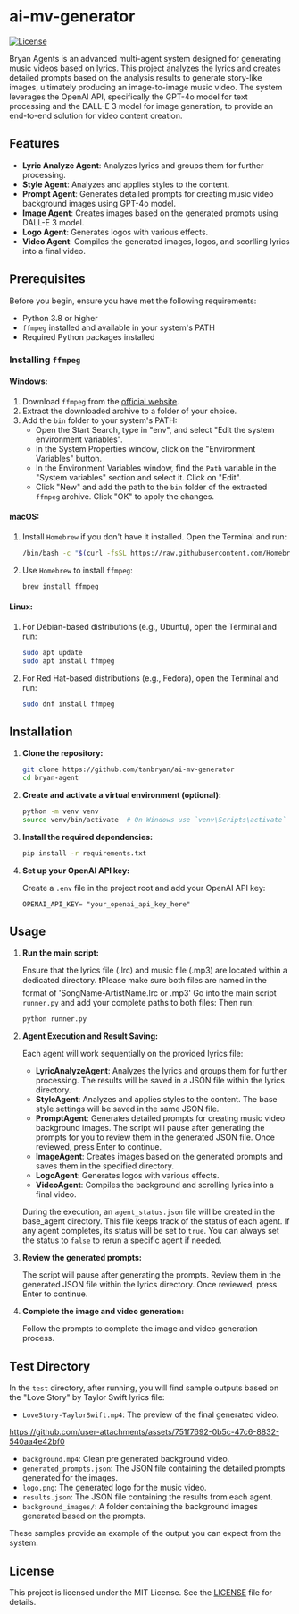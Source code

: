 # ai-mv-generator

[![License](https://img.shields.io/badge/license-MIT-blue.svg)](LICENSE)

Bryan Agents is an advanced multi-agent system designed for generating music videos based on lyrics. This project analyzes the lyrics and creates detailed prompts based on the analysis results to generate story-like images, ultimately producing an image-to-image music video. The system leverages the OpenAI API, specifically the GPT-4o model for text processing and the DALL-E 3 model for image generation, to provide an end-to-end solution for video content creation.

## Features

- **Lyric Analyze Agent**: Analyzes lyrics and groups them for further processing.
- **Style Agent**: Analyzes and applies styles to the content.
- **Prompt Agent**: Generates detailed prompts for creating music video background images using GPT-4o model.
- **Image Agent**: Creates images based on the generated prompts using DALL-E 3 model.
- **Logo Agent**: Generates logos with various effects.
- **Video Agent**: Compiles the generated images, logos, and scorlling lyrics into a final video.

## Prerequisites

Before you begin, ensure you have met the following requirements:
- Python 3.8 or higher
- `ffmpeg` installed and available in your system's PATH
- Required Python packages installed

### Installing `ffmpeg`

#### Windows:

1. Download `ffmpeg` from the [official website](https://ffmpeg.org/download.html).
2. Extract the downloaded archive to a folder of your choice.
3. Add the `bin` folder to your system's PATH:
    - Open the Start Search, type in "env", and select "Edit the system environment variables".
    - In the System Properties window, click on the "Environment Variables" button.
    - In the Environment Variables window, find the `Path` variable in the "System variables" section and select it. Click on "Edit".
    - Click "New" and add the path to the `bin` folder of the extracted `ffmpeg` archive. Click "OK" to apply the changes.

#### macOS:

1. Install `Homebrew` if you don't have it installed. Open the Terminal and run:

    ```bash
    /bin/bash -c "$(curl -fsSL https://raw.githubusercontent.com/Homebrew/install/HEAD/install.sh)"
    ```

2. Use `Homebrew` to install `ffmpeg`:

    ```bash
    brew install ffmpeg
    ```

#### Linux:

1. For Debian-based distributions (e.g., Ubuntu), open the Terminal and run:

    ```bash
    sudo apt update
    sudo apt install ffmpeg
    ```

2. For Red Hat-based distributions (e.g., Fedora), open the Terminal and run:

    ```bash
    sudo dnf install ffmpeg
    ```

## Installation

1. **Clone the repository:**

    ```bash
    git clone https://github.com/tanbryan/ai-mv-generator
    cd bryan-agent
    ```

2. **Create and activate a virtual environment (optional):**

    ```bash
    python -m venv venv
    source venv/bin/activate  # On Windows use `venv\Scripts\activate`
    ```

3. **Install the required dependencies:**

    ```bash
    pip install -r requirements.txt
    ```

4. **Set up your OpenAI API key:**

    Create a `.env` file in the project root and add your OpenAI API key:

    ```env
    OPENAI_API_KEY= "your_openai_api_key_here"
    ```

## Usage

1. **Run the main script:**

    Ensure that the lyrics file (.lrc) and music file (.mp3) are located within a dedicated directory. 
    ❗️Please make sure both files are named in the format of 'SongName-ArtistName.lrc or .mp3'
    Go into the main script `runner.py` and add your complete paths to both files:
    Then run: 

    ```bash
    python runner.py
    ```

2. **Agent Execution and Result Saving:**

    Each agent will work sequentially on the provided lyrics file:
    - **LyricAnalyzeAgent**: Analyzes the lyrics and groups them for further processing. The results will be saved in a JSON file within the lyrics directory.
    - **StyleAgent**: Analyzes and applies styles to the content. The base style settings will be saved in the same JSON file.
    - **PromptAgent**: Generates detailed prompts for creating music video background images. The script will pause after generating the prompts for you to review them in the generated JSON file. Once reviewed, press Enter to continue.
    - **ImageAgent**: Creates images based on the generated prompts and saves them in the specified directory.
    - **LogoAgent**: Generates logos with various effects.
    - **VideoAgent**: Compiles the background and scrolling lyrics into a final video.

    During the execution, an `agent_status.json` file will be created in the base_agent directory. This file keeps track of the status of each agent. If any agent completes, its status will be set to `true`. You can always set the status to `false` to rerun a specific agent if needed.

3. **Review the generated prompts:**

    The script will pause after generating the prompts. Review them in the generated JSON file within the lyrics directory. Once reviewed, press Enter to continue.

4. **Complete the image and video generation:**

    Follow the prompts to complete the image and video generation process.
    
## Test Directory

In the `test` directory, after running, you will find sample outputs based on the "Love Story" by Taylor Swift lyrics file:

- `LoveStory-TaylorSwift.mp4`: The preview of the final generated video.
  

https://github.com/user-attachments/assets/751f7692-0b5c-47c6-8832-540aa4e42bf0


- `background.mp4`: Clean pre generated background video.
- `generated_prompts.json`: The JSON file containing the detailed prompts generated for the images.
- `logo.png`: The generated logo for the music video.
- `results.json`: The JSON file containing the results from each agent.
- `background_images/`: A folder containing the background images generated based on the prompts.

These samples provide an example of the output you can expect from the system.


## License

This project is licensed under the MIT License. See the [LICENSE](LICENSE) file for details.
